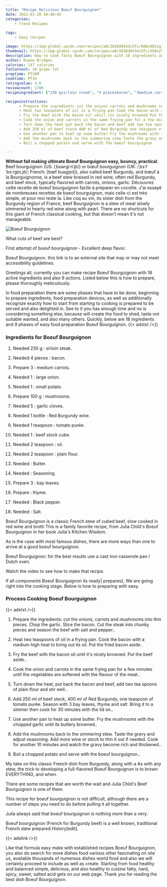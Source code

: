 ```yaml
---
title: "Recipe Delicious Boeuf Bourguignon"
date: 2021-01-20 10:40:45
categories:
    - Trend Recipes
    
tags:
    - Easy recipes

image: https://img-global.cpcdn.com/recipes/a8c3820d8434c5fc/680x482cq70/boeuf-bourguignon-recipe-main-photo.jpg
thumbnail: https://img-global.cpcdn.com/recipes/a8c3820d8434c5fc/350x250cq70/boeuf-bourguignon-recipe-main-photo.jpg
description: How to Cook Tasty Boeuf Bourguignon with 18 ingredients and 9 stages of easy cooking.
author: Duane Bridges
calories: 147 calories
fatContent: 10 grams fat
preptime: PT16M
cooktime: PT1H
ratingvalue: 3.6
reviewcount: 1700
recipeingredient: ["230 gsirloin steak", "4 piecesbacon", "3medium carrots", "1large onion", "1small potato", "100 gmushrooms", "5garlic cloves", "1 bottleRed Burgundy wine", "1 teaspoontomato pure", "1beef stock cube", "2 teaspoonoil", "2 teaspoonplain flour", "Butter", "Seasoning", "3bay leaves", "thyme", "Black pepper", "Salt"]

recipeinstructions: 
      - Prepare the ingredients cut the onions carrots and mushrooms into thin pieces Chop the garlic Slice the bacon Cut the steak into chunky pieces and season the beef with salt and pepper 
      - Heat two teaspoons of oil in a frying pan Cook the bacon with a medium high heat to bring out its oil Put the fried bacon aside 
      - Fry the beef with the bacon oil until its nicely browned Put the beef aside 
      - Cook the onion and carrots in the same frying pan for a few minutes until the vegetables are softened with the flavour of the meat 
      - Turn down the heat put back the bacon and beef add two tea spoons of plain flour and stir well 
      - Add 250 ml of beef stock 400 ml of Red Burgundy one teaspoon of tomato pure Season with 3 bay leaves thyme and salt Bring it to a simmer then cook for 30 minutes with the lid on 
      - Use another pan to heat up some butter Fry the mushrooms with the chopped garlic until its buttery browned 
      - Add the mushrooms back to the simmering stew Taste the gravy and adjust seasoning Add more wine or stock to thin it out if needed Cook for another 10 minutes and watch the gravy become rich and thickened 
      - Boil a chopped potato and serve with the boeuf bourguignon

---
```




**Without fail making ultimate Boeuf Bourguignon easy, bouncy, practical**. Beef bourguignon (US: /ˌbʊərɡiːnˈjɒ̃/) or bœuf bourguignon (UK: /ˌbɜːf ˈbɔːrɡɪn.jɒ̃/; French: [bœf buʁɡiɲɔ̃]), also called beef Burgundy, and bœuf à la Bourguignonne, is a beef stew braised in red wine, often red Burgundy, and beef stock, typically flavored with carrots, onions, garlic. Découvrez cette recette de boeuf bourguignon facile à préparer en cocotte. J&#39;ai essayé de nombreuses recettes de boeuf bourguignon, mais celle-ci est très simple, et pour moi reste la. Like coq au vin, its sister dish from the Burgundy region of France, beef Bourguignon is a stew of meat slowly simmered in hearty red wine along with pearl. There are no shortcuts for this giant of French classical cooking, but that doesn&#39;t mean it&#39;s not manageable.


![Boeuf Bourguignon](https://img-global.cpcdn.com/recipes/a8c3820d8434c5fc/680x482cq70/boeuf-bourguignon-recipe-main-photo.jpg "Boeuf Bourguignon")



What cuts of beef are best?

First attempt of boeuf bourguignon - Excellent deep flavor.

Boeuf Bourguignon. this link is to an external site that may or may not meet accessibility guidelines.


Greetings all, currently you can make recipe Boeuf Bourguignon with 18 active ingredients and also 9 actions. Listed below this is how to prepare, please thoroughly meticulously.

In food preparation there are some phases that have to be done, beginning to prepare ingredients, food preparation devices, as well as additionally recognize exactly how to start from starting to cooking is prepared to be served and also delighted in. See to it you has enough time and no is considering something else, because will create the food to shed, taste not suitable wanted, and also many others. Quickly, below are 18 ingredients and 9 phases of easy food preparation Boeuf Bourguignon.
{{< adstxt />}}

### Ingredients for Boeuf Bourguignon


1. Needed 230 g : sirloin steak.

1. Needed 4 pieces : bacon.

1. Prepare 3 : medium carrots.

1. Needed 1 : large onion.

1. Needed 1 : small potato.

1. Prepare 100 g : mushrooms.

1. Needed 5 : garlic cloves.

1. Needed 1 bottle : Red Burgundy wine.

1. Needed 1 teaspoon : tomato purée.

1. Needed 1 : beef stock cube.

1. Needed 2 teaspoon : oil.

1. Needed 2 teaspoon : plain flour.

1. Needed  : Butter.

1. Needed  : Seasoning.

1. Prepare 3 : bay leaves.

1. Prepare  : thyme.

1. Needed  : Black pepper.

1. Needed  : Salt.


Boeuf Bourguignon is a classic French stew of cubed beef, slow cooked in red wine and broth This is a family favorite recipe, from Julia Child&#39;s Boeuf Bourguignon in her book Julia&#39;s Kitchen Wisdom.

As is the case with most famous dishes, there are more ways than one to arrive at a good boeuf bourguignon.

Boeuf Bourguignon: for the best results use a cast iron casserole pan / Dutch oven.

Watch the video to see how to make that recipe.


If all components Boeuf Bourguignon its ready| prepares}, We are going right into the cooking stage. Below is how to preparing with easy.

### Process Cooking Boeuf Bourguignon

{{< adstxt />}}


1. Prepare the ingredients: cut the onions, carrots and mushrooms into thin pieces. Chop the garlic. Slice the bacon. Cut the steak into chunky pieces and season the beef with salt and pepper..



1. Heat two teaspoons of oil in a frying pan. Cook the bacon with a medium high heat to bring out its oil. Put the fried bacon aside..



1. Fry the beef with the bacon oil until it&#39;s nicely browned. Put the beef aside..



1. Cook the onion and carrots in the same frying pan for a few minutes until the vegetables are softened with the flavour of the meat..



1. Turn down the heat, put back the bacon and beef, add two tea spoons of plain flour and stir well..



1. Add 250 ml of beef stock, 400 ml of Red Burgundy, one teaspoon of tomato purée. Season with 3 bay leaves, thyme and salt. Bring it to a simmer then cook for 30 minutes with the lid on..



1. Use another pan to heat up some butter. Fry the mushrooms with the chopped garlic until its buttery browned..



1. Add the mushrooms back to the simmering stew. Taste the gravy and adjust seasoning. Add more wine or stock to thin it out if needed. Cook for another 10 minutes and watch the gravy become rich and thickened..



1. Boil a chopped potato and serve with the boeuf bourguignon..




My take on this classic French dish from Burgundy, along with a As with any stew, the trick to developing a full-flavored Boeuf Bourguignon is to brown EVERYTHING, and when.

There are some recipes that are worth the wait and Julia Child&#39;s Beef Bourguignon is one of them.

This recipe for boeuf bourguignon is not difficult, although there are a number of steps you need to do before pulling it all together.

Julia always said that boeuf bourguignon is nothing more than a very.

Boeuf bourguignon (French for Burgundy beef) is a well known, traditional French stew prepared History[edit].


{{< adslink />}}

Like that formula easy make with established recipes Boeuf Bourguignon, you also do search for more dishes food various other fascinating on site us, available thousands of numerous dishes world food and also we will certainly proceed to include as well as create. Starting from food healthy and balanced simple, delicious, and also healthy to cuisine fatty, hard, spicy, sweet, salted acid gets on our web page. Thank you for reading the best dish Boeuf Bourguignon.
